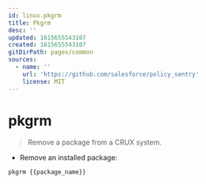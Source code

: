 ```yaml
---
id: linux.pkgrm
title: Pkgrm
desc: ''
updated: 1615655543107
created: 1615655543107
gitDirPath: pages/common
sources:
  - name: ''
    url: 'https://github.com/salesforce/policy_sentry'
    license: MIT
---
```

# pkgrm

> Remove a package from a CRUX system.

- Remove an installed package:

`pkgrm {{package_name}}`

